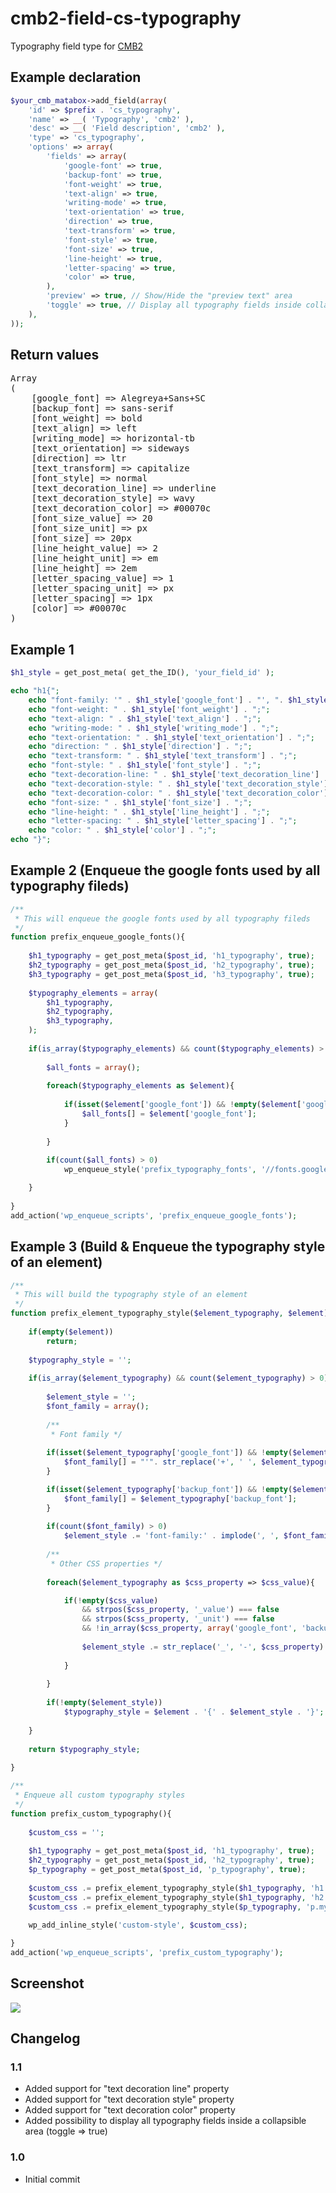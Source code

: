 # cmb2-field-cs-typography
Typography field type for <a href="https://github.com/CMB2/CMB2">CMB2</a>

## Example declaration

```php
$your_cmb_matabox->add_field(array(
	'id' => $prefix . 'cs_typography',			
	'name' => __( 'Typography', 'cmb2' ),
	'desc' => __( 'Field description', 'cmb2' ),
	'type' => 'cs_typography',
	'options' => array(
		'fields' => array(
			'google-font' => true,
			'backup-font' => true,
			'font-weight' => true,
			'text-align' => true,
			'writing-mode' => true,
			'text-orientation' => true,
			'direction' => true,
			'text-transform' => true,
			'font-style' => true,
			'font-size' => true,
			'line-height' => true,
			'letter-spacing' => true,
			'color' => true,
		),
		'preview' => true, // Show/Hide the "preview text" area
		'toggle' => true, // Display all typography fields inside collapsible area
	),
));
```

## Return values

<pre>
Array
(
    [google_font] => Alegreya+Sans+SC
    [backup_font] => sans-serif
    [font_weight] => bold
    [text_align] => left
    [writing_mode] => horizontal-tb
    [text_orientation] => sideways
    [direction] => ltr
    [text_transform] => capitalize
    [font_style] => normal
    [text_decoration_line] => underline
    [text_decoration_style] => wavy
    [text_decoration_color] => #00070c
    [font_size_value] => 20
    [font_size_unit] => px
    [font_size] => 20px
    [line_height_value] => 2
    [line_height_unit] => em
    [line_height] => 2em
    [letter_spacing_value] => 1
    [letter_spacing_unit] => px
    [letter_spacing] => 1px
    [color] => #00070c
)
</pre>

## Example 1

```php
$h1_style = get_post_meta( get_the_ID(), 'your_field_id' );

echo "h1{";
    echo "font-family: '" . $h1_style['google_font'] . "', ". $h1_style['backup_font'] . ";";
    echo "font-weight: " . $h1_style['font_weight'] . ";";
    echo "text-align: " . $h1_style['text_align'] . ";";
    echo "writing-mode: " . $h1_style['writing_mode'] . ";";
    echo "text-orientation: " . $h1_style['text_orientation'] . ";";
    echo "direction: " . $h1_style['direction'] . ";";
    echo "text-transform: " . $h1_style['text_transform'] . ";";
    echo "font-style: " . $h1_style['font_style'] . ";";
    echo "text-decoration-line: " . $h1_style['text_decoration_line'] . ";";
    echo "text-decoration-style: " . $h1_style['text_decoration_style'] . ";";
    echo "text-decoration-color: " . $h1_style['text_decoration_color'] . ";";    
    echo "font-size: " . $h1_style['font_size'] . ";";
    echo "line-height: " . $h1_style['line_height'] . ";";
    echo "letter-spacing: " . $h1_style['letter_spacing'] . ";";
    echo "color: " . $h1_style['color'] . ";";
echo "}";
```

## Example 2 (Enqueue the google fonts used by all typography fileds)

```php
/**
 * This will enqueue the google fonts used by all typography fileds
 */
function prefix_enqueue_google_fonts(){
	
	$h1_typography = get_post_meta($post_id, 'h1_typography', true);
	$h2_typography = get_post_meta($post_id, 'h2_typography', true);
	$h3_typography = get_post_meta($post_id, 'h3_typography', true);
	
	$typography_elements = array(
		$h1_typography,
		$h2_typography,
		$h3_typography,
	);
	
	if(is_array($typography_elements) && count($typography_elements) > 0){
		
		$all_fonts = array();
		
		foreach($typography_elements as $element){
					
			if(isset($element['google_font']) && !empty($element['google_font'])){
				$all_fonts[] = $element['google_font'];
			}
		
		}
		
		if(count($all_fonts) > 0)
			wp_enqueue_style('prefix_typography_fonts', '//fonts.googleapis.com/css?family=' . implode('|', $all_fonts));

	}
	
}
add_action('wp_enqueue_scripts', 'prefix_enqueue_google_fonts');
```

## Example 3 (Build & Enqueue the typography style of an element)

```php
/**
 * This will build the typography style of an element
 */
function prefix_element_typography_style($element_typography, $element){
	
	if(empty($element))
		return;
	
	$typography_style = '';
	
	if(is_array($element_typography) && count($element_typography) > 0){
	
		$element_style = '';
		$font_family = array();
		
		/**
		 * Font family */
				
		if(isset($element_typography['google_font']) && !empty($element_typography['google_font'])){
			$font_family[] = "'". str_replace('+', ' ', $element_typography['google_font']) ."'";
		}

		if(isset($element_typography['backup_font']) && !empty($element_typography['backup_font'])){
			$font_family[] = $element_typography['backup_font'];
		}
			
		if(count($font_family) > 0)
			$element_style .= 'font-family:' . implode(', ', $font_family) . ';';
		
		/**
		 * Other CSS properties */
		 
		foreach($element_typography as $css_property => $css_value){

			if(!empty($css_value) 
				&& strpos($css_property, '_value') === false
				&& strpos($css_property, '_unit') === false
				&& !in_array($css_property, array('google_font', 'backup_font'))){
				
				$element_style .= str_replace('_', '-', $css_property) . ':' . $css_value . ';';
				
			}
			
		}
		
		if(!empty($element_style))
			$typography_style = $element . '{' . $element_style . '}';
		
	}
	
	return $typography_style;
	
}

/**
 * Enqueue all custom typography styles
 */
function prefix_custom_typography(){
	
	$custom_css = '';
	
	$h1_typography = get_post_meta($post_id, 'h1_typography', true);
	$h2_typography = get_post_meta($post_id, 'h2_typography', true);
	$p_typography = get_post_meta($post_id, 'p_typography', true);
	
	$custom_css .= prefix_element_typography_style($h1_typography, 'h1');
	$custom_css .= prefix_element_typography_style($h1_typography, 'h2');
	$custom_css .= prefix_element_typography_style($p_typography, 'p.my_class');
	
	wp_add_inline_style('custom-style', $custom_css);

}
add_action('wp_enqueue_scripts', 'prefix_custom_typography');
```

## Screenshot

<img src="https://github.com/codespacing/cmb2-field-cs-typography/blob/master/cmb2-cs-typography.png" />

## Changelog

<h3>1.1</h3>
<ul>
	<li>Added support for "text decoration line" property</li>
	<li>Added support for "text decoration style" property</li>
	<li>Added support for "text decoration color" property</li>
	<li>Added possibility to display all typography fields inside a collapsible area (toggle => true)</li>
</ul>

<h3>1.0</h3>
<ul><li>Initial commit</li></ul>
